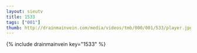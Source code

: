 ```yaml
--- 
layout: sieutv
title: 1533
tags: ["001"]
thumb: http://drainmainvein.com/media/videos/tmb/000/001/533/player.jpg
---
```

{% include drainmainvein key="1533" %} 
